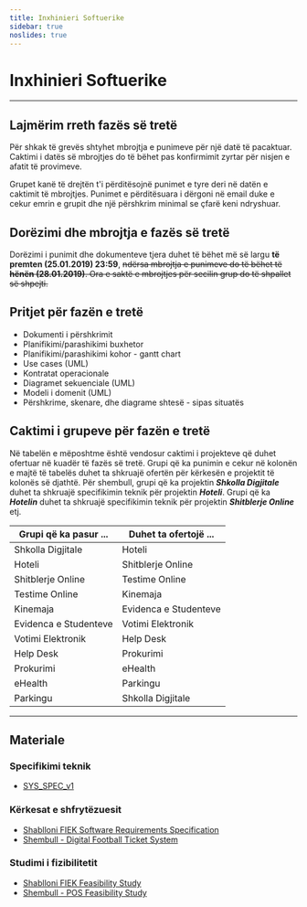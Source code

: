 ```yaml
---
title: Inxhinieri Softuerike
sidebar: true
noslides: true
---
```


# Inxhinieri Softuerike

---

## Lajmërim rreth fazës së tretë

Për shkak të grevës shtyhet mbrojtja e punimeve për një datë të pacaktuar. Caktimi i datës së mbrojtjes do të bëhet pas konfirmimit zyrtar për nisjen e afatit të provimeve.

Grupet kanë të drejtën t'i përditësojnë punimet e tyre deri në datën e caktimit të mbrojtjes. Punimet e përditësuara i dërgoni në email duke e cekur emrin e grupit dhe një përshkrim minimal se çfarë keni ndryshuar.

## Dorëzimi dhe mbrojtja e fazës së tretë

Dorëzimi i punimit dhe dokumenteve tjera duhet të bëhet më së largu **të premten (25.01.2019) 23:59**, ~~ndërsa mbrojtja e punimeve do të bëhet të **hënën (28.01.2019)**. Ora e saktë e mbrojtjes për secilin grup do të shpallet së shpejti.~~

## Pritjet për fazën e tretë

- Dokumenti i përshkrimit
- Planifikimi/parashikimi buxhetor
- Planifikimi/parashikimi kohor - gantt chart
- Use cases (UML)
- Kontratat operacionale
- Diagramet sekuenciale (UML)
- Modeli i domenit (UML)
- Përshkrime, skenare, dhe diagrame shtesë - sipas situatës

## Caktimi i grupeve për fazën e tretë

Në tabelën e mëposhtme është vendosur caktimi i projekteve që duhet ofertuar në kuadër të fazës së tretë. Grupi që ka punimin e cekur në kolonën e majtë të tabelës duhet ta shkruajë ofertën për kërkesën e projektit të kolonës së djathtë. Për shembull, grupi që ka projektin ***Shkolla Digjitale*** duhet ta shkruajë specifikimin teknik për projektin ***Hoteli***. Grupi që ka ***Hotelin*** duhet ta shkruajë specifikimin teknik për projektin ***Shitblerje Online*** etj.

Grupi që ka pasur ...|Duhet ta ofertojë ...
-|-
Shkolla Digjitale|Hoteli
Hoteli|Shitblerje Online
Shitblerje Online|Testime Online
Testime Online|Kinemaja
Kinemaja|Evidenca e Studenteve
Evidenca e Studenteve|Votimi Elektronik
Votimi Elektronik|Help Desk
Help Desk|Prokurimi
Prokurimi|eHealth
eHealth|Parkingu
Parkingu|Shkolla Digjitale

---

## Materiale

### Specifikimi teknik

- [SYS_SPEC_v1](/lendet/inxhinieri-softuerike/materiale/SYS_SPEC_v1.doc)

### Kërkesat e shfrytëzuesit

- [Shablloni FIEK Software Requirements Specification](/lendet/inxhinieri-softuerike/materiale/FIEK_Software_Requirement_Specification.doc)
- [Shembull - Digital Football Ticket System](/lendet/inxhinieri-softuerike/materiale/IS_D2_GR_A3.docx)

### Studimi i fizibilitetit

- [Shablloni FIEK Feasibility Study](/lendet/inxhinieri-softuerike/materiale/FIEK_Feasibility_Study.doc)
- [Shembull - POS Feasibility Study](/lendet/inxhinieri-softuerike/materiale/POS_Feasibility_Study.doc)
